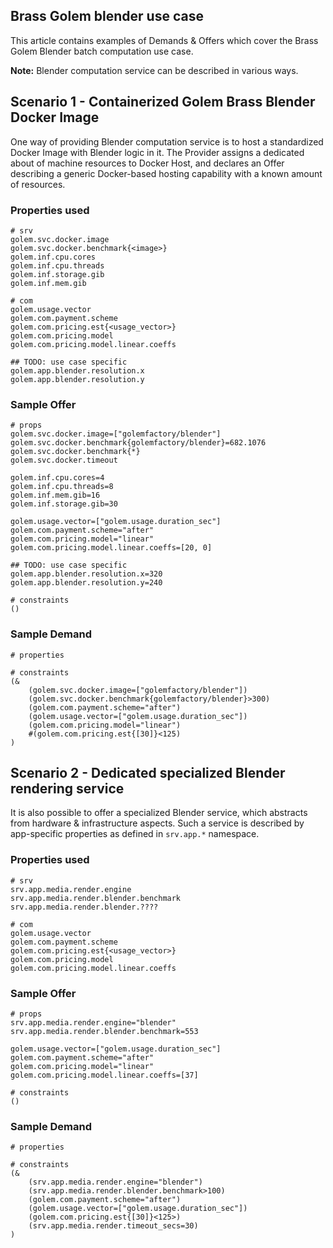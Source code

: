 ## Brass Golem blender use case

This article contains examples of Demands & Offers which cover the Brass Golem Blender batch computation use case.

**Note:** Blender computation service can be described in various ways.

## Scenario 1 - Containerized Golem Brass Blender Docker Image

One way of providing Blender computation service is to host a standardized Docker Image with Blender logic in it. The Provider assigns a dedicated about of machine resources to Docker Host, and declares an Offer describing a generic Docker-based hosting capability with a known amount of resources.

### Properties used
```properties
# srv 
golem.svc.docker.image
golem.svc.docker.benchmark{<image>}
golem.inf.cpu.cores
golem.inf.cpu.threads
golem.inf.storage.gib
golem.inf.mem.gib

# com
golem.usage.vector
golem.com.payment.scheme
golem.com.pricing.est{<usage_vector>}
golem.com.pricing.model
golem.com.pricing.model.linear.coeffs

## TODO: use case specific
golem.app.blender.resolution.x
golem.app.blender.resolution.y

```

### Sample Offer

```properties
# props
golem.svc.docker.image=["golemfactory/blender"]
golem.svc.docker.benchmark{golemfactory/blender}=682.1076
golem.svc.docker.benchmark{*}
golem.svc.docker.timeout

golem.inf.cpu.cores=4
golem.inf.cpu.threads=8
golem.inf.mem.gib=16
golem.inf.storage.gib=30

golem.usage.vector=["golem.usage.duration_sec"]
golem.com.payment.scheme="after"
golem.com.pricing.model="linear"
golem.com.pricing.model.linear.coeffs=[20, 0]

## TODO: use case specific
golem.app.blender.resolution.x=320
golem.app.blender.resolution.y=240

# constraints
()
```

### Sample Demand

```properties
# properties

# constraints
(&
    (golem.svc.docker.image=["golemfactory/blender"])
    (golem.svc.docker.benchmark{golemfactory/blender}>300)
    (golem.com.payment.scheme="after")
    (golem.usage.vector=["golem.usage.duration_sec"])
    (golem.com.pricing.model="linear")
    #(golem.com.pricing.est{[30]}<125)
)

```

## Scenario 2 - Dedicated specialized Blender rendering service

It is also possible to offer a specialized Blender service, which abstracts from hardware & infrastructure aspects. Such a service is described by app-specific properties as defined in `srv.app.*` namespace. 

### Properties used
```properties
# srv 
srv.app.media.render.engine
srv.app.media.render.blender.benchmark
srv.app.media.render.blender.????

# com
golem.usage.vector
golem.com.payment.scheme
golem.com.pricing.est{<usage_vector>}
golem.com.pricing.model
golem.com.pricing.model.linear.coeffs

```

### Sample Offer

```properties
# props
srv.app.media.render.engine="blender"
srv.app.media.render.blender.benchmark=553

golem.usage.vector=["golem.usage.duration_sec"]
golem.com.payment.scheme="after"
golem.com.pricing.model="linear"
golem.com.pricing.model.linear.coeffs=[37]

# constraints
()
```

### Sample Demand

```properties
# properties

# constraints
(&
    (srv.app.media.render.engine="blender")
    (srv.app.media.render.blender.benchmark>100)
    (golem.com.payment.scheme="after")
    (golem.usage.vector=["golem.usage.duration_sec"])
    (golem.com.pricing.est{[30]}<125>)
    (srv.app.media.render.timeout_secs=30)
)

```
